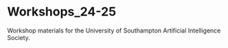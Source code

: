 # Workshops_24-25
Workshop materials for the University of Southampton Artificial Intelligence Society.
